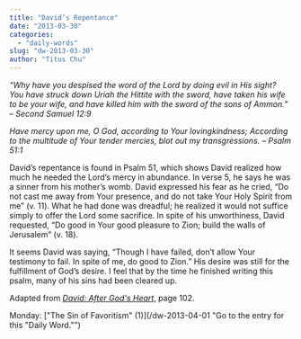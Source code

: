 ```yaml
---
title: "David’s Repentance"
date: "2013-03-30"
categories: 
  - "daily-words"
slug: "dw-2013-03-30"
author: "Titus Chu"
---
```


_“Why have you despised the word of the Lord by doing evil in His sight? You have struck down Uriah the Hittite with the sword, have taken his wife to be your wife, and have killed him with the sword of the sons of Ammon.” – Second Samuel 12:9_

_Have mercy upon me, O God,_ _according to Your lovingkindness;_ _According to the multitude of Your tender mercies,_ _blot out my transgressions._ _– Psalm 51:1_

David’s repentance is found in Psalm 51, which shows David realized how much he needed the Lord’s mercy in abundance. In verse 5, he says he was a sinner from his mother’s womb. David expressed his fear as he cried, “Do not cast me away from Your presence, and do not take Your Holy Spirit from me” (v. 11). What he had done was dreadful; he realized it would not suffice simply to offer the Lord some sacrifice. In spite of his unworthiness, David requested, “Do good in Your good pleasure to Zion; build the walls of Jerusalem” (v. 18).

It seems David was saying, “Though I have failed, don’t allow Your testimony to fail. In spite of me, do good to Zion.” His desire was still for the fulfillment of God’s desire. I feel that by the time he finished writing this psalm, many of his sins had been cleared up.

Adapted from _[David: After God's Heart,](/book-david "Go to the listing for this book.")_ page 102.

Monday: ["The Sin of Favoritism" (1)](/dw-2013-04-01 "Go to the entry for this "Daily Word."")
